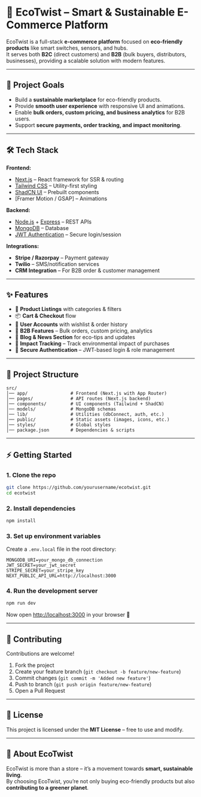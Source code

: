 # 🌿 EcoTwist – Smart & Sustainable E-Commerce Platform  

EcoTwist is a full-stack **e-commerce platform** focused on **eco-friendly products** like smart switches, sensors, and hubs.  
It serves both **B2C** (direct customers) and **B2B** (bulk buyers, distributors, businesses), providing a scalable solution with modern features.  

---

## 🚀 Project Goals
- Build a **sustainable marketplace** for eco-friendly products.  
- Provide **smooth user experience** with responsive UI and animations.  
- Enable **bulk orders, custom pricing, and business analytics** for B2B users.  
- Support **secure payments, order tracking, and impact monitoring**.  

---

## 🛠️ Tech Stack
**Frontend:**  
- [Next.js](https://nextjs.org/) – React framework for SSR & routing  
- [Tailwind CSS](https://tailwindcss.com/) – Utility-first styling  
- [ShadCN UI](https://ui.shadcn.com/) – Prebuilt components  
- [Framer Motion / GSAP] – Animations  

**Backend:**  
- [Node.js](https://nodejs.org/) + [Express](https://expressjs.com/) – REST APIs  
- [MongoDB](https://www.mongodb.com/) – Database  
- [JWT Authentication](https://jwt.io/) – Secure login/session  

**Integrations:**  
- **Stripe / Razorpay** – Payment gateway  
- **Twilio** – SMS/notification services  
- **CRM Integration** – For B2B order & customer management  

---

## ✨ Features
- 🛒 **Product Listings** with categories & filters  
- 📦 **Cart & Checkout** flow  
- 👤 **User Accounts** with wishlist & order history  
- 🏢 **B2B Features** – Bulk orders, custom pricing, analytics  
- 📰 **Blog & News Section** for eco-tips and updates  
- 💚 **Impact Tracking** – Track environmental impact of purchases  
- 🔐 **Secure Authentication** – JWT-based login & role management  

---

## 📂 Project Structure
```
src/
│── app/                # Frontend (Next.js with App Router)
│── pages/              # API routes (Next.js backend)
│── components/         # UI components (Tailwind + ShadCN)
│── models/             # MongoDB schemas
│── lib/                # Utilities (dbConnect, auth, etc.)
│── public/             # Static assets (images, icons, etc.)
│── styles/             # Global styles
│── package.json        # Dependencies & scripts
```

---

## ⚡ Getting Started

### 1. Clone the repo
```bash
git clone https://github.com/yourusername/ecotwist.git
cd ecotwist
```

### 2. Install dependencies
```bash
npm install
```

### 3. Set up environment variables
Create a `.env.local` file in the root directory:

```env
MONGODB_URI=your_mongo_db_connection
JWT_SECRET=your_jwt_secret
STRIPE_SECRET=your_stripe_key
NEXT_PUBLIC_API_URL=http://localhost:3000
```

### 4. Run the development server
```bash
npm run dev
```
Now open [http://localhost:3000](http://localhost:3000) in your browser 🚀  

---


## 🤝 Contributing
Contributions are welcome!  
1. Fork the project  
2. Create your feature branch (`git checkout -b feature/new-feature`)  
3. Commit changes (`git commit -m 'Added new feature'`)  
4. Push to branch (`git push origin feature/new-feature`)  
5. Open a Pull Request  

---

## 📜 License
This project is licensed under the **MIT License** – free to use and modify.  

---

## 🌱 About EcoTwist
EcoTwist is more than a store – it’s a movement towards **smart, sustainable living**.  
By choosing EcoTwist, you’re not only buying eco-friendly products but also **contributing to a greener planet**.  
